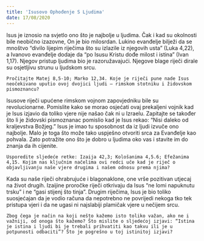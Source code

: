 ```yaml
---
title: 'Isusovo Ophođenje S Ljudima'
date: 17/08/2020
---
```


Isus je iznosio na svjetlo ono što je najbolje u ljudima. Čak i kad su okolnosti bile neobično izazovne, On je bio milosrdan. Lukino evanđelje bilježi da se mnoštvo “divilo lijepim riječima što su izlazile iz njegovih usta” (Luka 4,22), a Ivanovo evanđelje dodaje da “po Isusu Kristu dođe milost i istina” (Ivan 1,17). Njegov pristup ljudima bio je razoružavajući. Njegove blage riječi dirale su osjetljivu strunu u ljudskom srcu.

`Pročitajte Matej 8,5-10; Marko 12,34. Koje je riječi pune nade Isus neočekivano uputio ovoj dvojici ljudi — rimskom stotniku i židovskom pismoznancu?`

Isusove riječi upućene rimskom vojnom zapovjedniku bile su revolucionarne. Pomislite kako se morao osjećati ovaj prekaljeni vojnik kad je Isus izjavio da toliko vjere nije našao čak ni u Izraelu. Zapitajte se također što li je židovski pismoznanac pomislio kad je Isus rekao: “Nisi daleko od kraljevstva Božjeg.” Isus je imao tu sposobnost da iz ljudi izvuče ono najbolje. Malo je toga što može tako uspješno otvoriti srca za Evanđelje kao pohvala. Zato potražite ono što je dobro u ljudima oko vas i stavite im do znanja da ih cijenite.

`Usporedite sljedeće retke: Izaija 42,3; Kološanima 4,5.6; Efežanima 4,15. Kojim nas ključnim načelima ovi redci uče kad je riječ o objavljivanju naše vjere drugima i našem odnosu prema njima?`

Kada su naše riječi ohrabrujuće i blagonaklone, one vrše pozitivan utjecaj na život drugih. Izaijine proročke riječi otkrivaju da Isus “ne lomi napuknutu trsku” i ne “gasi stijenj što tinja”. Drugim riječima, Isus je bio toliko suosjećajan da je vodio računa da nepotrebno ne povrijedi nekoga tko tek pristupa vjeri i da ne ugasi ni najslabiji plamičak vjere u nečijem srcu.

`Zbog čega je način na koji nešto kažemo isto toliko važan, ako ne i važniji, od onoga što kažemo? Što mislite o sljedećoj izjavi: “Istina je istina i ljudi bi je trebali prihvatiti kao takvu ili je u potpunosti odbaciti”? Što je pogrešno u toj istinitoj izjavi?`